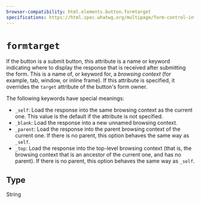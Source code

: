 ```yaml
---
browser-compatibility: html.elements.button.formtarget
specifications: https://html.spec.whatwg.org/multipage/form-control-infrastructure.html#attr-fs-formtarget
---
```


# `formtarget`

If the button is a submit button, this attribute is a name or
keyword indicating where to display the response that is received
after submitting the form. This is a name of, or keyword for, a
*browsing context* (for example, tab, window, or inline frame). If
this attribute is specified, it overrides the `target` attribute of
the button's form owner.

The following keywords have special
meanings:
- `_self`: Load the response into the same browsing context as the
  current one. This value is the default if the attribute is not
  specified.
- `_blank`: Load the response into a new unnamed browsing context.
- `_parent`: Load the response into the parent browsing context of
  the current one. If there is no parent, this option behaves the
  same way as `_self`.
- `_top`: Load the response into the top-level browsing context
  (that is, the browsing context that is an ancestor of the
  current one, and has no parent). If there is no parent, this
  option behaves the same way as `_self`.

## Type

String
